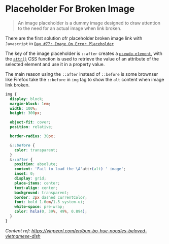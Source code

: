 # Placeholder For Broken Image

> An image placeholder is a dummy image designed to draw attention to the need for an actual image when link broken.

There are the first solution ofr placeholder broken image link with `Javascript` in [`Day #77: Image On Error Placeholder`](../001.Simple%20Validate%20Form%20with%20Vanilla%20JS/index.html)

The key of the image placeholder is `::after` creates a [`pseudo-element`](https://developer.mozilla.org/en-US/docs/Web/CSS/Pseudo-elements), with the [`attr()`](https://developer.mozilla.org/en-US/docs/Web/CSS/attr) CSS function is used to retrieve the value of an attribute of the selected element and use it in a property value.

The main reason using the `::after` instead of `::before` is some brownser like Firefox take the `::before` in `img` tag to show the `alt` content when image link broken.

```css
img {
  display: block;
  margin-block: 1em;
  width: 100%;
  height: 300px;

  object-fit: cover;
  position: relative;

  border-radius: 30px;

  &::before {
    color: transparent;
  }
  &::after {
    position: absolute;
    content: 'Fail to load the \A'attr(alt) ' image';
    inset: 0;
    display: grid;
    place-items: center;
    text-align: center;
    background: transparent;
    border: 2px dashed currentColor;
    font: bold 1.6em/1.5 system-ui;
    white-space: pre-wrap;
    color: hsla(0, 39%, 49%, 0.894);
  }
}
```

_Content ref: https://vinpearl.com/en/bun-bo-hue-noodles-beloved-vietnamese-dish_